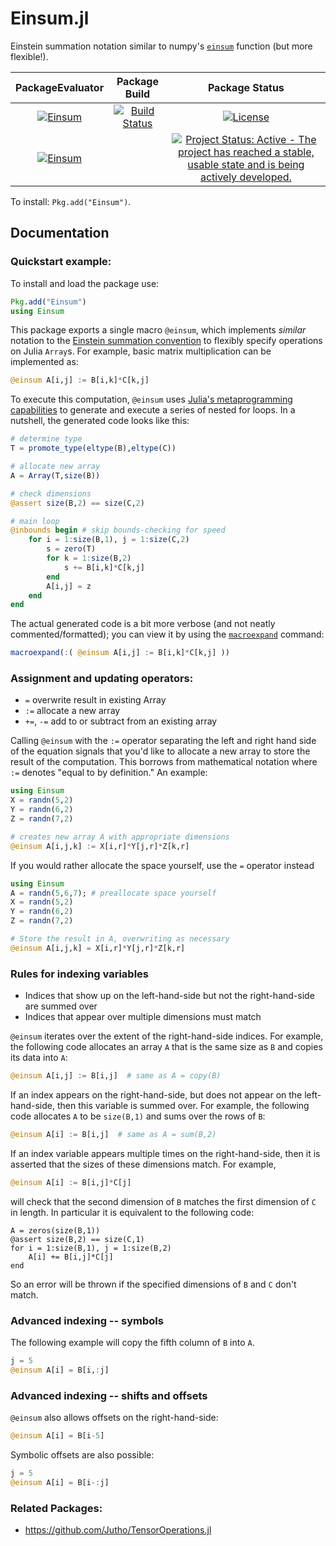 # Einsum.jl
Einstein summation notation similar to numpy's [`einsum`](http://docs.scipy.org/doc/numpy-1.10.0/reference/generated/numpy.einsum.html) function (but more flexible!).

| **PackageEvaluator** | **Package Build** | **Package Status** |
|:--------------------:|:---------:|:------------------:|
| [![Einsum](http://pkg.julialang.org/badges/Einsum_0.5.svg)](http://pkg.julialang.org/?pkg=Einsum) | [![Build Status](https://travis-ci.org/ahwillia/Einsum.jl.svg?branch=master)](https://travis-ci.org/ahwillia/Einsum.jl) | [![License](http://img.shields.io/badge/license-MIT-brightgreen.svg?style=flat)](LICENSE.md) | 
[![Einsum](http://pkg.julialang.org/badges/Einsum_0.4.svg)](http://pkg.julialang.org/?pkg=Einsum) | | [![Project Status: Active - The project has reached a stable, usable state and is being actively developed.](http://www.repostatus.org/badges/latest/active.svg)](http://www.repostatus.org/#active) |

To install: `Pkg.add("Einsum")`.

## Documentation

### Quickstart example:

To install and load the package use:
```julia
Pkg.add("Einsum")
using Einsum
```
This package exports a single macro `@einsum`, which implements *similar* notation to the [Einstein summation convention](https://en.wikipedia.org/wiki/Einstein_notation) to flexibly specify operations on Julia `Array`s. For example, basic matrix multiplication can be implemented as:
```julia
@einsum A[i,j] := B[i,k]*C[k,j]
```
To execute this computation, `@einsum` uses [Julia's metaprogramming capabilities](http://docs.julialang.org/en/stable/manual/metaprogramming/) to generate and execute a series of nested for loops. In a nutshell, the generated code looks like this:
```julia
# determine type
T = promote_type(eltype(B),eltype(C))

# allocate new array
A = Array(T,size(B))

# check dimensions
@assert size(B,2) == size(C,2)

# main loop
@inbounds begin # skip bounds-checking for speed
    for i = 1:size(B,1), j = 1:size(C,2)
        s = zero(T)
        for k = 1:size(B,2)
            s += B[i,k]*C[k,j]
        end
        A[i,j] = z
    end
end
```
The actual generated code is a bit more verbose (and not neatly commented/formatted); you can view it by using the [`macroexpand`](http://docs.julialang.org/en/stable/stdlib/base/#Base.macroexpand) command:
```julia
macroexpand(:( @einsum A[i,j] := B[i,k]*C[k,j] ))
```

### Assignment and updating operators:

* `=` overwrite result in existing Array
* `:=` allocate a new array
* `+=`, `-=` add to or subtract from an existing array 

Calling `@einsum` with the `:=` operator separating the left and right hand side of the equation signals that you'd like to allocate a new array to store the result of the computation. This borrows from mathematical notation where `:=` denotes "equal to by definition." An example:
```julia
using Einsum
X = randn(5,2)
Y = randn(6,2)
Z = randn(7,2)

# creates new array A with appropriate dimensions
@einsum A[i,j,k] := X[i,r]*Y[j,r]*Z[k,r]
```
If you would rather allocate the space yourself, use the `=` operator instead
```julia
using Einsum
A = randn(5,6,7); # preallocate space yourself
X = randn(5,2)
Y = randn(6,2)
Z = randn(7,2)

# Store the result in A, overwriting as necessary
@einsum A[i,j,k] = X[i,r]*Y[j,r]*Z[k,r]
```

### Rules for indexing variables

* Indices that show up on the left-hand-side but not the right-hand-side are summed over
* Indices that appear over multiple dimensions must match

`@einsum` iterates over the extent of the right-hand-side indices. For example, the following code allocates an array `A` that is the same size as `B` and copies its data into `A`:
```julia
@einsum A[i,j] := B[i,j]  # same as A = copy(B)
```
If an index appears on the right-hand-side, but does not appear on the left-hand-side, then this variable is summed over. For example, the following code allocates `A` to be `size(B,1)` and sums over the rows of `B`:
```julia
@einsum A[i] := B[i,j]  # same as A = sum(B,2)
```
If an index variable appears multiple times on the right-hand-side, then it is asserted that the sizes of these dimensions match. For example,
```julia
@einsum A[i] := B[i,j]*C[j]
```
will check that the second dimension of `B` matches the first dimension of `C` in length. In particular it is equivalent to the following code:
```
A = zeros(size(B,1))
@assert size(B,2) == size(C,1)
for i = 1:size(B,1), j = 1:size(B,2)
    A[i] += B[i,j]*C[j]
end
```
So an error will be thrown if the specified dimensions of `B` and `C` don't match.

### Advanced indexing -- symbols

The following example will copy the fifth column of `B` into `A`.
```julia
j = 5
@einsum A[i] = B[i,:j]
```

### Advanced indexing -- shifts and offsets

`@einsum` also allows offsets on the right-hand-side:
```julia
@einsum A[i] = B[i-5]
```
Symbolic offsets are also possible:
```julia
j = 5
@einsum A[i] = B[i-:j]
```

### Related Packages:

* https://github.com/Jutho/TensorOperations.jl
